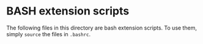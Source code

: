 # BASH extension scripts

The following files in this directory are bash extension scripts. To use them,
simply `source` the files in `.bashrc`.
